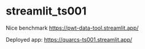 # streamlit_ts001

Nice benchmark <https://pwt-data-tool.streamlit.app/>

Deployed app: <https://quarcs-ts001.streamlit.app/>
